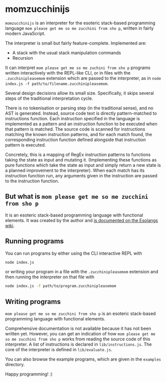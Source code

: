 # momzucchinijs
`momzucchinijs` is an interpreter for the esoteric stack-based programming language `mom please get me so me zucchini from sho p`, written in fairly modern JavaScript.

The interpreter is small but fairly feature-complete. Implemented are:
- A stack with the usual stack manipulation commands
- Recursion

It can interpret `mom please get me so me zuchini from sho p` programs written interactively with the REPL-like CLI, or in files with the `.zucchinipleasemom` extension which are passed to the interpreter, as in `node index.js -f path/to/filename.zucchinipleasemom`.

Several design decisions allow its small size. Specifically, it skips several steps of the traditional interpretation cycle.

There is no tokenisation or parsing step (in the traditional sense), and no AST is generated. Instead, source code text is directly pattern-matched to instructions function. Each instruction specified in the language is implemented as a pattern and an instruction function to be executed when that pattern is matched. The source code is scanned for instructions matching the known instruction patterns, and for each match found, the corresponding instruction function defined alongside that instruction pattern is executed.

Concretely, this is a mapping of RegEx instruction patterns to functions taking the state as input and mutating it. (Implementing these functions as pure functions which take the state as input and simply return a new state is a planned improvement to the interpreter). When each match has its instruction function run, any arguments given in the instruction are passed to the instruction function.

## But what is `mom please get me so me zucchini from sho p`
It is an esoteric stack-based programming language with functional elements.
It was created by the author and [is documented on the Esolangs wiki](https://esolangs.org/wiki/Mom_please_get_me_so_me_zucchini_from_sho_p).

## Running programs
You can run programs by either using the CLI interactive REPL with
```bash
node index.js
```
or writing your program in a file with the `.zucchinipleasemom` extension and then running the interpreter on that file with
```bash
node index.js -f path/to/program.zucchinipleasemom
```

## Writing programs
`mom please get me so me zucchini from sho p` is an esoteric stack-based programming language with functional elements.

Comprehensive documentation is not available because it has not been written yet. However, you can get an indication of how `mom please get me so me zucchini from sho p` works from reading the source code of this interpreter. A list of instructions is declared in `lib/instructions.js`. The core of the interpreter is defined in `lib/evaluate.js`.

You can also browse the example programs, which are given in the `examples` directory.

Happy programming! :)

